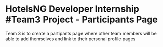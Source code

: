 # HotelsNG Developer Internship #Team3 Project - Participants Page
Team 3 is to create a partipants page where other team members will be able to add themselves and link to their personal profile pages
